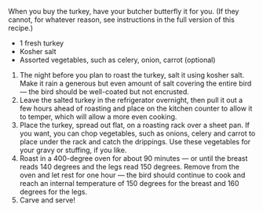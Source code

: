 When you buy the turkey, have your butcher butterfly it for you. (If they cannot, for whatever reason, see instructions in the full version of this recipe.)

<ul>
  <li>1 fresh turkey
  <li>Kosher salt
  <li>Assorted vegetables, such as celery, onion, carrot (optional)
</ul>

<ol>
  <li>The night before you plan to roast the turkey, salt it using kosher salt. Make it rain a generous but even amount of salt covering the entire bird — the bird should be well-coated but not encrusted. 

  <li>Leave the salted turkey in the refrigerator overnight, then pull it out a few hours ahead of roasting and place on the kitchen counter to allow it to temper, which will allow a more even cooking.

  <li>Place the turkey, spread out flat, on a roasting rack over a sheet pan. If you want, you can chop vegetables, such as onions, celery and carrot to place under the rack and catch the drippings. Use these vegetables for your gravy or stuffing, if you like.
 
  <li>Roast in a 400-degree oven for about 90 minutes — or until the breast reads 140 degrees and the legs read 150 degrees. Remove from the oven and let rest for one hour — the bird should continue to cook and reach an internal temperature of 150 degrees for the breast and 160 degrees for the legs. 
 
  <li>Carve and serve!
</ol>
